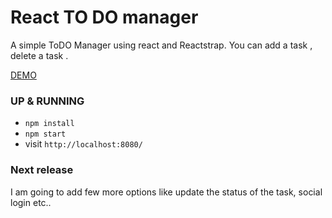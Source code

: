 # React TO DO manager

A simple ToDO Manager using react and Reactstrap.
You can add a task , delete a task .

<a href="https://reacttodomanager.herokuapp.com/">DEMO</a>

### UP & RUNNING
* `npm install`
* `npm start`
* visit `http://localhost:8080/`


### Next release
I am going to add few more options like update the status of the task, social login etc..

